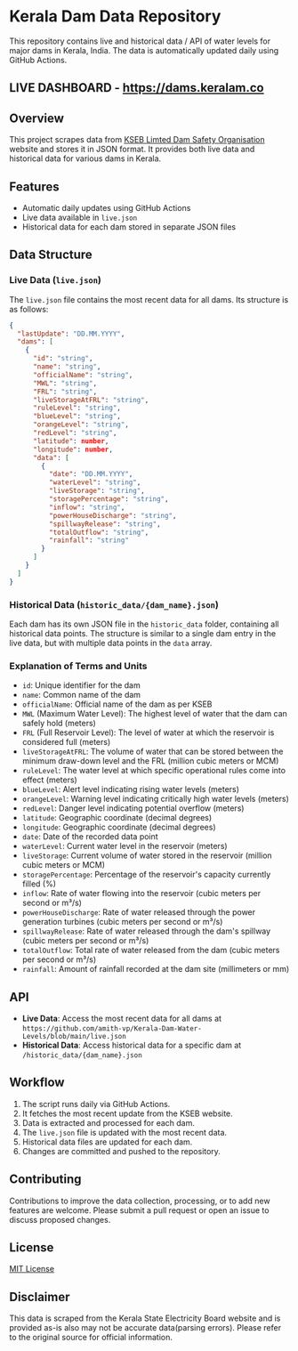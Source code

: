 # Kerala Dam Data Repository

This repository contains live and historical data / API of water levels for major dams in Kerala, India. The data is automatically updated daily using GitHub Actions.

## LIVE DASHBOARD - https://dams.keralam.co

## Overview

This project scrapes data from [KSEB Limted Dam Safety Organisation](https://dams.kseb.in/?page_id=45) website and stores it in JSON format. It provides both live data and historical data for various dams in Kerala.

## Features

- Automatic daily updates using GitHub Actions
- Live data available in `live.json`
- Historical data for each dam stored in separate JSON files

## Data Structure

### Live Data (`live.json`)

The `live.json` file contains the most recent data for all dams. Its structure is as follows:

```json
{
  "lastUpdate": "DD.MM.YYYY",
  "dams": [
    {
      "id": "string",
      "name": "string",
      "officialName": "string",
      "MWL": "string",
      "FRL": "string",
      "liveStorageAtFRL": "string",
      "ruleLevel": "string",
      "blueLevel": "string",
      "orangeLevel": "string",
      "redLevel": "string",
      "latitude": number,
      "longitude": number,
      "data": [
        {
          "date": "DD.MM.YYYY",
          "waterLevel": "string",
          "liveStorage": "string",
          "storagePercentage": "string",
          "inflow": "string",
          "powerHouseDischarge": "string",
          "spillwayRelease": "string",
          "totalOutflow": "string",
          "rainfall": "string"
        }
      ]
    }
  ]
}
```

### Historical Data (`historic_data/{dam_name}.json`)

Each dam has its own JSON file in the `historic_data` folder, containing all historical data points. The structure is similar to a single dam entry in the live data, but with multiple data points in the `data` array.

### Explanation of Terms and Units

- `id`: Unique identifier for the dam
- `name`: Common name of the dam
- `officialName`: Official name of the dam as per KSEB
- `MWL` (Maximum Water Level): The highest level of water that the dam can safely hold (meters)
- `FRL` (Full Reservoir Level): The level of water at which the reservoir is considered full (meters)
- `liveStorageAtFRL`: The volume of water that can be stored between the minimum draw-down level and the FRL (million cubic meters or MCM)
- `ruleLevel`: The water level at which specific operational rules come into effect (meters)
- `blueLevel`: Alert level indicating rising water levels (meters)
- `orangeLevel`: Warning level indicating critically high water levels (meters)
- `redLevel`: Danger level indicating potential overflow (meters)
- `latitude`: Geographic coordinate (decimal degrees)
- `longitude`: Geographic coordinate (decimal degrees)
- `date`: Date of the recorded data point
- `waterLevel`: Current water level in the reservoir (meters)
- `liveStorage`: Current volume of water stored in the reservoir (million cubic meters or MCM)
- `storagePercentage`: Percentage of the reservoir's capacity currently filled (%)
- `inflow`: Rate of water flowing into the reservoir (cubic meters per second or m³/s)
- `powerHouseDischarge`: Rate of water released through the power generation turbines (cubic meters per second or m³/s)
- `spillwayRelease`: Rate of water released through the dam's spillway (cubic meters per second or m³/s)
- `totalOutflow`: Total rate of water released from the dam (cubic meters per second or m³/s)
- `rainfall`: Amount of rainfall recorded at the dam site (millimeters or mm)


## API

- **Live Data**: Access the most recent data for all dams at `https://github.com/amith-vp/Kerala-Dam-Water-Levels/blob/main/live.json`
- **Historical Data**: Access historical data for a specific dam at `/historic_data/{dam_name}.json`

## Workflow

1. The script runs daily via GitHub Actions.
2. It fetches the most recent update from the KSEB website.
3. Data is extracted and processed for each dam.
4. The `live.json` file is updated with the most recent data.
5. Historical data files are updated for each dam.
6. Changes are committed and pushed to the repository.

## Contributing

Contributions to improve the data collection, processing, or to add new features are welcome. Please submit a pull request or open an issue to discuss proposed changes.

## License

[MIT License](LICENSE)

## Disclaimer

This data is scraped from the Kerala State Electricity Board website and is provided as-is also may not be accurate data(parsing errors). Please refer to the original source for official information.
